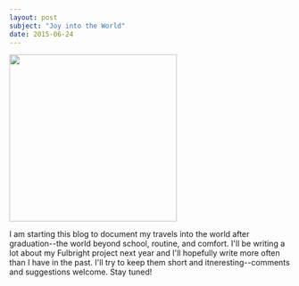 ```yaml
---
layout: post
subject: "Joy into the World"
date: 2015-06-24
---
```


<img src="../img/joyintotheworld.jpg" height="300" />

I am starting this blog to document my travels into the world after graduation--the world beyond school, routine, and comfort. I'll be writing a lot about my Fulbright project next year and I'll hopefully write more often than I have in the past. I'll try to keep them short and itneresting--comments and suggestions welcome. Stay tuned!
